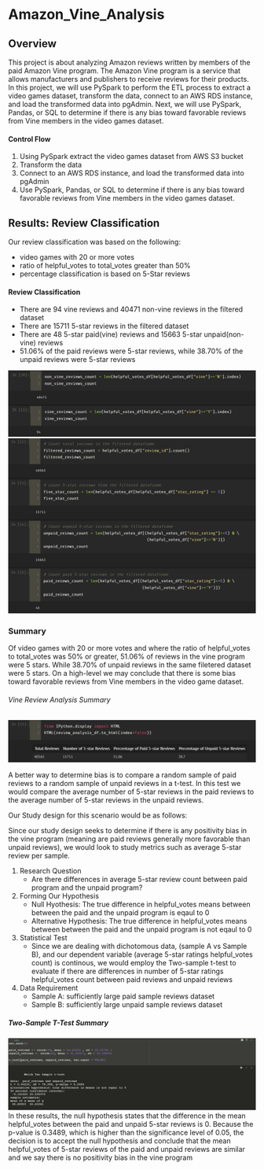# Amazon_Vine_Analysis
## Overview
This project is about analyzing Amazon reviews written by members of the paid Amazon Vine program. The Amazon Vine program is a service that allows manufacturers and publishers to receive reviews for their products.
In this project, we will use PySpark to perform the ETL process to extract a video games dataset, transform the data, connect to an AWS RDS instance, and load the transformed data into pgAdmin. Next, we will use PySpark, Pandas, or SQL to determine if there is any bias toward favorable reviews from Vine members in the video games dataset.

#### Control Flow
1. Using PySpark extract the video games dataset from AWS S3 bucket
2. Transform the data
3. Connect to an AWS RDS instance, and load the transformed data into pgAdmin
4. Use PySpark, Pandas, or SQL to determine if there is any bias toward favorable reviews from Vine members in the video games dataset.

## Results: Review Classification
Our review classification was based on the following:
- video games with 20 or more votes
- ratio of helpful_votes to total_votes greater than 50%
- percentage classification is based on 5-Star reviews
#### Review Classification
- There are 94 vine reviews and 40471 non-vine reviews in the filtered dataset
- There are 15711 5-star reviews in the filtered dataset
- There are 48 5-star paid(vine) reviews and 15663 5-star unpaid(non-vine) reviews
- 51.06% of the paid reviews were 5-star reviews, while 38.70% of the unpaid reviews were 5-star reviews


![Filtered_df_Paid_vs_Unpaid_Reviews](images/filtered_df_paid_vs_unpaid.png)
![Review_Classiffication](images/review_classification.png)




### Summary
Of video games with 20 or more votes and where the ratio of helpful_votes to total_votes was 50% or greater, 51.06% of reviews in the vine program were 5 stars. While 38.70% of unpaid reviews in the same filetered dataset were 5 stars. On a high-level we may conclude that there is some bias toward favorable reviews from Vine members in the video game dataset.
###### Vine Review Analysis Summary
![Vine_Review_Analysis_Summary](images/vine_review_analysis_summary.png)

A better way to determine bias is to compare a random sample of paid reviews to a random sample of unpaid reviews in a t-test. In this test we would compare the average number of 5-star reviews in the paid reviews to the average number of 5-star reviews in the unpaid reviews.

Our Study design for this scenario would be as follows:

Since our study design seeks to determine if there is any positivity bias in the vine program (meaning are paid reviews generally more favorable than unpaid reviews), we would look to study metrics such as average 5-star review per sample.

1. Research Question
   - Are there differences in average 5-star review count between paid program and the unpaid program?
2. Forming Our Hypothesis
   - Null Hyothesis: The true difference in helpful_votes means between between the paid and the unpaid program is eqaul to 0
   - Alternative Hypothesis: The true difference in helpful_votes means between between the paid and the unpaid program is not eqaul to 0
3. Statistical Test
   - Since we are dealing with dichotomous data, (sample A vs Sample B), and our dependent variable (average 5-star ratings helpful_votes count) is continous, we would employ the Two-sample t-test to evaluate if there are differences in number of 5-star ratings helpful_votes count between paid reviews and unpaid reviews
4. Data Requirement
   - Sample A: sufficiently large paid sample reviews dataset 
   - Sample B: sufficiently large unpaid sample reviews dataset

##### Two-Sample T-Test Summary
![Positivity_Bias_Test](images/positivity_bias_test.png)
In these results, the null hypothesis states that the difference in the mean helpful_votes between the paid and unpaid 5-star reviews is 0. Because the p-value is 0.3489, which is higher than the significance level of 0.05, the decision is to accept the null hypothesis and conclude that the mean helpful_votes of 5-star reviews of the paid and unpaid reviews are similar and we say there is no positivity bias in the vine program
